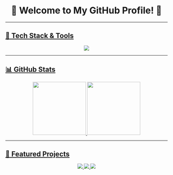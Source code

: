 <h1 align="center">🚀 Welcome to My GitHub Profile! 👋</h1>

<p align="center">
  <a href="https://github.com/Jamheik"/>
</p>

---

## 🚀 Tech Stack & Tools  
<p align="center">
  <img src="https://skillicons.dev/icons?i=js,react,nodejs,postgresql,html,css,git,github" />
</p>

---

## 📊 GitHub Stats  
<p align="center">
  <img src="https://github-readme-stats.vercel.app/api?username=Jamheik&show_icons=true&theme=radical" height="165">
  <img src="https://github-readme-stats.vercel.app/api/top-langs/?username=Jamheik&layout=compact&theme=radical" height="165">
</p>

---

## 📌 Featured Projects  

<p align="center">
  <a href="https://github.com/Jamheik/bankautomat">
    <img src="https://img.shields.io/badge/-Bank Automat-222?style=for-the-badge&logo=github&logoColor=white">
  </a>
  <a href="https://github.com/Jamheik/spedenSpelit">
    <img src="https://img.shields.io/badge/-SpedenSpelit-222?style=for-the-badge&logo=github&logoColor=white">
  </a>
  <a href="https://github.com/webProjectR10/MoviePage">
    <img src="https://img.shields.io/badge/-Movie Page-222?style=for-the-badge&logo=github&logoColor=white">
  </a>
</p>

